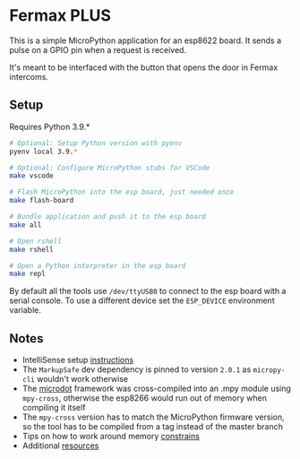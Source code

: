 # Fermax PLUS

This is a simple MicroPython application for an esp8622 board. It sends a pulse on a GPIO pin when a request is received.

It's meant to be interfaced with the button that opens the door in Fermax intercoms.

## Setup

Requires Python 3.9.*

```bash
# Optional: Setup Python version with pyenv
pyenv local 3.9.*

# Optional: Configure MicroPython stubs for VSCode
make vscode

# Flash MicroPython into the esp board, just needed once
make flash-board

# Bundle application and push it to the esp board
make all

# Open rshell
make rshell

# Open a Python interpreter in the esp board
make repl
```

By default all the tools use `/dev/ttyUSB0` to connect to the esp board with a serial console. To use a different device set the `ESP_DEVICE` environment variable.

## Notes

- IntelliSense setup [instructions](https://lemariva.com/blog/2019/08/micropython-vsc-ide-intellisense)
- The `MarkupSafe` dev dependency is pinned to version `2.0.1` as `micropy-cli` wouldn't work otherwise
- The [microdot](https://github.com/miguelgrinberg/microdot) framework was cross-compiled into an .mpy module using `mpy-cross`, otherwise the esp8266 would run out of memory when compiling it itself
- The `mpy-cross` version has to match the MicroPython firmware version, so the tool has to be compiled from a tag instead of the master branch
- Tips on how to work around memory [constrains](http://hinch.me.uk/html/reference/constrained.html)
- Additional [resources](https://github.com/peterhinch/micropython-samples/blob/master/README.md)

